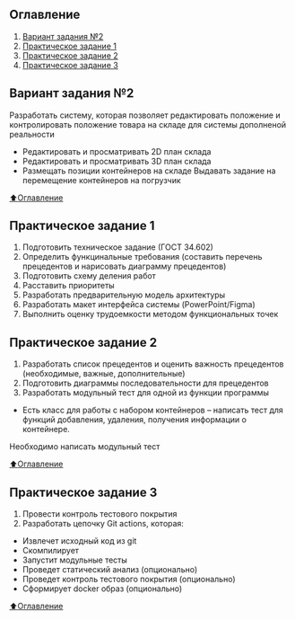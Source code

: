 ## Оглавление
1. [Вариант задания №2](#Вариант-задания-2)
1. [Практическое задание 1](#Практическое-задание-1)
2. [Практическое задание 2](#Практическое-задание-2)
3. [Практическое задание 3](#Практическое-задание-3)


## Вариант задания №2
Разработать систему, которая позволяет редактировать положение и контролировать положение товара на складе для системы дополненой реальности
- Редактировать и просматривать 2D план склада
- Редактировать и просматривать 3D план склада
- Размещать позиции контейнеров на складе 
Выдавать задание на перемещение контейнеров на погрузчик

[:arrow_up:Оглавление](#Оглавление)

## Практическое задание 1
1. Подготовить техническое задание (ГОСТ 34.602)
2. Определить функцинальные требования (составить перечень прецедентов и нарисовать диаграмму прецедентов)
3. Подготовить схему деления работ
4. Расставить приоритеты
5. Разработать предварительную модель архитектуры
6. Разработать макет интерфейса системы (PowerPoint/Figma)
7. Выполнить оценку трудоемкости методом функциональных точек
## Практическое задание 2
1. Разработать список прецедентов и оценить важность прецедентов
(необходимые, важные, дополнительные)
2. Подготовить диаграммы последовательности для прецедентов
3. Разработать модульный тест для одной из функции программы
  - Есть класс для работы с набором контейнеров – написать тест для функций добавления, удаления, получения информации о контейнере.

Необходимо написать модульный тест

[:arrow_up:Оглавление](#Оглавление)

## Практическое задание 3

1. Провести контроль тестового покрытия
2. Разработать цепочку Git actions, которая:
  - Извлечет исходный код из git
  - Скомпилирует
  - Запустит модульные тесты
  - Проведет статический анализ (опционально)
  - Проведет контроль тестового покрытия (опционально)
  - Сформирует docker образ (опционально)

[:arrow_up:Оглавление](#Оглавление)

